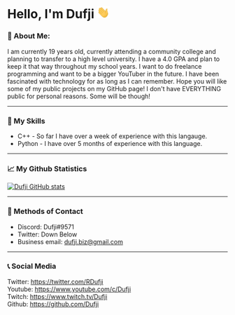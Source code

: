# Hello, I'm Dufji <img src=https://raw.githubusercontent.com/HyperSkys/HyperSkys/main/assets/hi.gif width="29px">
### 🧑 About Me:

I am currently 19 years old, currently attending a community college and planning to transfer to a high level university. I have a 4.0 GPA and plan to keep it that way throughout my school years. I want to do freelance programming and want to be a bigger YouTuber in the future. I have been fascinated with technology for as long as I can remember. Hope you will like some of my public projects on my GitHub page! I don't have EVERYTHING public for personal reasons. Some will be though!

---
### 🤹 My Skills
- C++ - So far I have over a week of experience with this langauge.
- Python - I have over 5 months of experience with this language.

---
### 📈 My Github Statistics
[![Dufji GitHub stats](https://github-readme-stats.vercel.app/api?username=Dufji&count_private=true&show_icons=true&theme=dark)](https://github.com/anuraghazra/github-readme-stats)

---
### 📨 Methods of Contact

- Discord: Dufji#9571
- Twitter: Down Below
- Business email: dufji.biz@gmail.com

---
### 📞 Social Media

Twitter: https://twitter.com/RDufji                                                                                                        
Youtube: https://www.youtube.com/c/Dufji                                                                                                        
Twitch: https://www.twitch.tv/Dufji                                                                                                      
Github: https://github.com/Dufji                                
